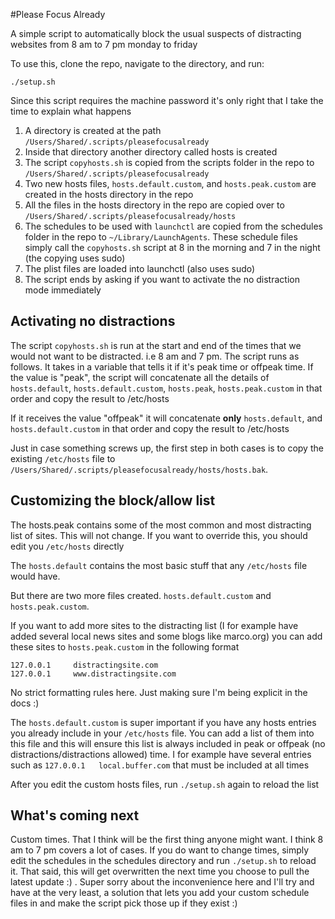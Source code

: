 #Please Focus Already

A simple script to automatically block the usual suspects of distracting websites from 8 am to 7 pm monday to friday

To use this, clone the repo, navigate to the directory, and run:

`./setup.sh`

Since this script requires the machine password it's only right that I take the time to explain what happens

1. A directory is created at the path `/Users/Shared/.scripts/pleasefocusalready`
2. Inside that directory another directory called hosts is created
3. The script `copyhosts.sh` is copied from the scripts folder in the repo to `/Users/Shared/.scripts/pleasefocusalready`
4. Two new hosts files, `hosts.default.custom`, and `hosts.peak.custom` are created in the hosts directory in the repo
5. All the files in the hosts directory in the repo are copied over to `/Users/Shared/.scripts/pleasefocusalready/hosts`
6. The schedules to be used with `launchctl` are copied from the schedules folder in the repo to `~/Library/LaunchAgents`. These schedule files simply call the `copyhosts.sh` script at 8 in the morning and 7 in the night (the copying uses sudo)
7. The plist files are loaded into launchctl (also uses sudo)
8. The script ends by asking if you want to activate the no distraction mode immediately

## Activating no distractions

The script `copyhosts.sh` is run at the start and end of the times that we would not want to be distracted. i.e 8 am and 7 pm. The script runs as follows. It takes in a variable that tells it if it's peak time or offpeak time. If the value is "peak", the script will concatenate all the details of `hosts.default`, `hosts.default.custom`, `hosts.peak`, `hosts.peak.custom` in that order and copy the result to /etc/hosts

If it receives the value "offpeak" it will concatenate **only** `hosts.default`, and `hosts.default.custom` in that order and copy the result to /etc/hosts

Just in case something screws up, the first step in both cases is to copy the existing `/etc/hosts` file to `/Users/Shared/.scripts/pleasefocusalready/hosts/hosts.bak`.

## Customizing the block/allow list

The hosts.peak contains some of the most common and most distracting list of sites. This will not change. If you want to override this, you should edit you `/etc/hosts` directly

The `hosts.default` contains the most basic stuff that any `/etc/hosts` file would have. 

But there are two more files created. `hosts.default.custom` and `hosts.peak.custom`.

If you want to add more sites to the distracting list (I for example have added several local news sites and some blogs like marco.org) you can add these sites to `hosts.peak.custom` in the following format

```
127.0.0.1     distractingsite.com
127.0.0.1     www.distractingsite.com
```

No strict formatting rules here. Just making sure I'm being explicit in the docs :)

The `hosts.default.custom` is super important if you have any hosts entries you already include in your `/etc/hosts` file. You can add a list of them into this file and this will ensure this list is always included in peak or offpeak (no distractions/distractions allowed) time. I for example have several entries such as `127.0.0.1   local.buffer.com` that must be included at all times

After you edit the custom hosts files, run `./setup.sh` again to reload the list

## What's coming next

Custom times. That I think will be the first thing anyone might want. I think 8 am to 7 pm covers a lot of cases. If you do want to change times, simply edit the schedules in the schedules directory and run `./setup.sh` to reload it. That said, this will get overwritten the next time you choose to pull the latest update :) . Super sorry about the inconvenience here and I'll try and have at the very least, a solution that lets you add your custom schedule files in and make the script pick those up if they exist :)
